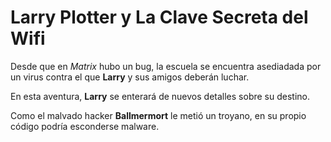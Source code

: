 # Larry Plotter y La Clave Secreta del Wifi

Desde que en *Matrix* hubo un bug, la escuela se encuentra asediadada por un virus
contra el que **Larry** y sus amigos deberán luchar.

En esta aventura, **Larry** se enterará de nuevos detalles sobre su destino.

Como el malvado hacker **Ballmermort** le metió un troyano,
en su propio código podría esconderse malware.
